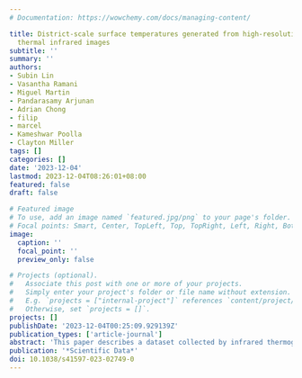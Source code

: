 ```yaml
---
# Documentation: https://wowchemy.com/docs/managing-content/

title: District-scale surface temperatures generated from high-resolution longitudinal
  thermal infrared images
subtitle: ''
summary: ''
authors:
- Subin Lin
- Vasantha Ramani
- Miguel Martin
- Pandarasamy Arjunan
- Adrian Chong
- filip
- marcel
- Kameshwar Poolla
- Clayton Miller
tags: []
categories: []
date: '2023-12-04'
lastmod: 2023-12-04T08:26:01+08:00
featured: false
draft: false

# Featured image
# To use, add an image named `featured.jpg/png` to your page's folder.
# Focal points: Smart, Center, TopLeft, Top, TopRight, Left, Right, BottomLeft, Bottom, BottomRight.
image:
  caption: ''
  focal_point: ''
  preview_only: false

# Projects (optional).
#   Associate this post with one or more of your projects.
#   Simply enter your project's folder or file name without extension.
#   E.g. `projects = ["internal-project"]` references `content/project/deep-learning/index.md`.
#   Otherwise, set `projects = []`.
projects: []
publishDate: '2023-12-04T00:25:09.929139Z'
publication_types: ['article-journal']
abstract: 'This paper describes a dataset collected by infrared thermography, a non-contact, non-intrusive technique to acquire data and analyze the built environment in various aspects. While most studies focus on the city and building scales, an observatory installed on a rooftop provides high temporal and spatial resolution observations with dynamic interactions on the district scale. The rooftop infrared thermography observatory with a multi-modal platform capable of assessing a wide range of dynamic processes in urban systems was deployed in Singapore. It was placed on the top of two buildings that overlook the outdoor context of the National University of Singapore campus. The platform collects remote sensing data from tropical areas on a temporal scale, allowing users to determine the temperature trend of individual features such as buildings, roads, and vegetation. The dataset includes 1,365,921 thermal images collected on average at approximately 10-second intervals from two locations during ten months.'
publication: '*Scientific Data*'
doi: 10.1038/s41597-023-02749-0
---
```

